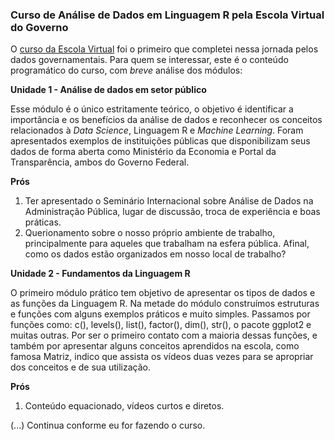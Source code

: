 ### **Curso de Análise de Dados em Linguagem R pela Escola Virtual do Governo**

O [curso da Escola Virtual](https://mooc38.escolavirtual.gov.br/course/view.php?id=819) foi o primeiro que completei nessa jornada pelos dados governamentais. Para quem se interessar, este é o conteúdo programático do curso, com _breve_ análise dos módulos:

**Unidade 1 - Análise de dados em setor público**

Esse módulo é o único estritamente teórico, o objetivo é identificar a importância e os benefícios da análise de dados e reconhecer os conceitos relacionados à _Data Science_, Linguagem R e _Machine Learning_. Foram apresentados exemplos de instituições públicas que disponibilizam seus dados de forma aberta como Ministério da Economia e Portal da Transparência, ambos do Governo Federal. 

**Prós**
1. Ter apresentado o Seminário Internacional sobre Análise de Dados na Administração Pública, lugar de discussão, troca de experiência e boas práticas.  
2. Querionamento sobre o nosso próprio ambiente de trabalho, principalmente para aqueles que trabalham na esfera pública. Afinal, como os dados estão organizados em nosso local de trabalho? 

**Unidade 2 - Fundamentos da Linguagem R**

O primeiro módulo prático tem objetivo de apresentar os tipos de dados e as funções da Linguagem R. Na metade do módulo construímos estruturas e funções com alguns exemplos práticos e muito simples.  Passamos por funções como: c(), levels(), list(), factor(), dim(), str(), o pacote ggplot2 e muitas outras. Por ser o primeiro contato com a maioria dessas funções, e também por apresentar alguns conceitos aprendidos na escola, como famosa Matriz, indico que assista os vídeos duas vezes para se apropriar dos conceitos e de sua utilização.

**Prós**
1. Conteúdo equacionado, vídeos curtos e diretos.


(...) Continua conforme eu for fazendo o curso.

